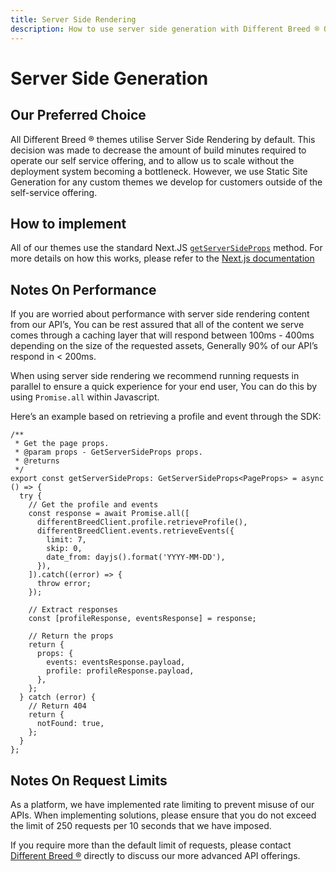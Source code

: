 ```yaml
---
title: Server Side Rendering
description: How to use server side generation with Different Breed ® Open Source.
---
```


# Server Side Generation

## Our Preferred Choice

All Different Breed ® themes utilise Server Side Rendering by default. This decision was made to decrease the amount of build minutes required to operate our self service offering, and to allow us to scale without the deployment system becoming a bottleneck. However, we use Static Site Generation for any custom themes we develop for customers outside of the self-service offering.

## How to implement

All of our themes use the standard Next.JS [`getServerSideProps`](https://nextjs.org/docs/basic-features/data-fetching/get-server-side-props) method. For more details on how this works, please refer to the [Next.js documentation](https://nextjs.org/docs/basic-features/data-fetching/get-server-side-props)

## Notes On Performance

If you are worried about performance with server side rendering content from our API’s, You can be rest assured that all of the content we serve comes through a caching layer that will respond between 100ms - 400ms depending on the size of the requested assets, Generally 90% of our API’s respond in < 200ms.

When using server side rendering we recommend running requests in parallel to ensure a quick experience for your end user, You can do this by using `Promise.all` within Javascript.

Here’s an example based on retrieving a profile and event through the SDK:

```tsx
/**
 * Get the page props.
 * @param props - GetServerSideProps props.
 * @returns
 */
export const getServerSideProps: GetServerSideProps<PageProps> = async () => {
  try {
    // Get the profile and events
    const response = await Promise.all([
      differentBreedClient.profile.retrieveProfile(),
      differentBreedClient.events.retrieveEvents({
        limit: 7,
        skip: 0,
        date_from: dayjs().format('YYYY-MM-DD'),
      }),
    ]).catch((error) => {
      throw error;
    });

    // Extract responses
    const [profileResponse, eventsResponse] = response;

    // Return the props
    return {
      props: {
        events: eventsResponse.payload,
        profile: profileResponse.payload,
      },
    };
  } catch (error) {
    // Return 404
    return {
      notFound: true,
    };
  }
};
```

## Notes On Request Limits

As a platform, we have implemented rate limiting to prevent misuse of our APIs. When implementing solutions, please ensure that you do not exceed the limit of 250 requests per 10 seconds that we have imposed.

If you require more than the default limit of requests, please contact [Different Breed ®](https://differentbreed.events/) directly to discuss our more advanced API offerings.
